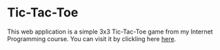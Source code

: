 # Tic-Tac-Toe
This web application is a simple 3x3 Tic-Tac-Toe game from my Internet Programming course.
You can visit it by clickling here [here](https://neocyte.github.io/Tic-Tac-Toe/).
